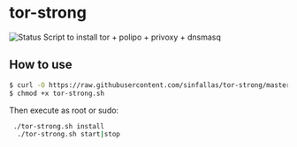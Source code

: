 # tor-strong

![Status](https://api.travis-ci.org/sinfallas/tor-strong.svg) 
Script to install tor + polipo + privoxy + dnsmasq

## How to use

```bash
$ curl -O https://raw.githubusercontent.com/sinfallas/tor-strong/master/tor-strong.sh
$ chmod +x tor-strong.sh
```
Then execute as root or sudo:

```bash
 ./tor-strong.sh install
  ./tor-strong.sh start|stop
```
